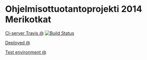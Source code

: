 # **Ohjelmisottuotantoprojekti 2014 Merikotkat**


[CI-server Travis @](https://travis-ci.org/Merikotkat/Merikotkat)
[![Build Status](https://travis-ci.org/Merikotkat/Merikotkat.png?branch=master)](https://travis-ci.org/Merikotkat/Merikotkat)

[Deployed @](http://h40.it.helsinki.fi/linssi)

[Test environment @](https://lintuvaara.ihku.fi/)
